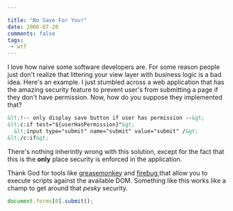 ```yaml
---

title: "No Save For You!"
date: 2006-07-20
comments: false
tags:
 - wtf
---
```


I love how naive some software developers are. For some reason people just don't realize that littering your view layer with business logic is a bad idea. Here's an example. I just stumbled across a web application that has the amazing security feature to prevent user's from submitting a page if they don't have permission. Now, how do you suppose they implemented that?



```html
&lt;!-- only display save button if user has permission --&gt;
&lt;c:if test="${userHasPermission}"&gt;
  &lt;input type="submit" name="submit" value="submit" /&gt;
&lt;/c:if&gt;
```



There's nothing inherintly wrong with this solution, except for the fact that this is the **only** place security is enforced in the application.



Thank God for tools like [greasemonkey](http://greasemonkey.mozdev.org/) and [firebug ](https://addons.mozilla.org/firefox/1843/)that allow you to execute scripts against the available DOM. Something like this works like a champ to get around that _pesky_ security.


```javascript
document.forms[0].submit();

```
